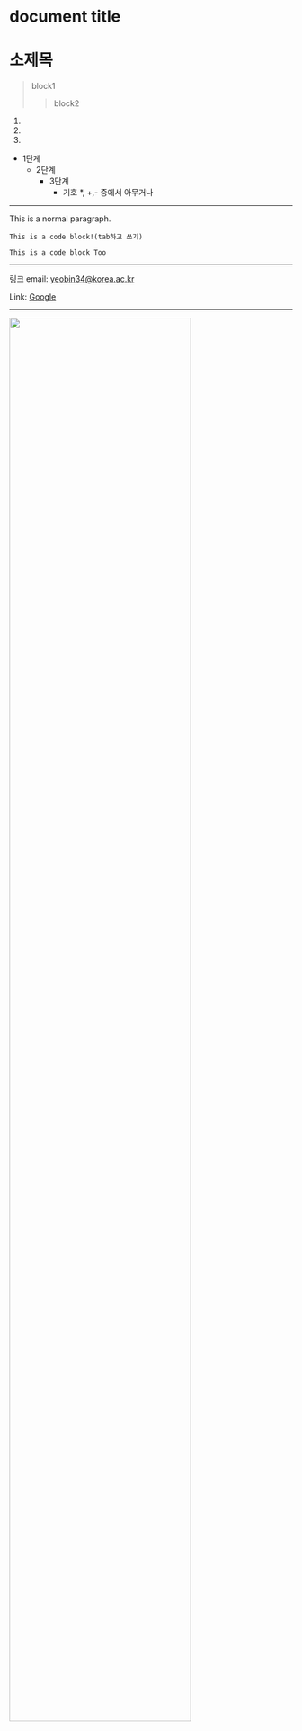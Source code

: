 document title
=============
# 소제목


>block1
> > block2

1.
2.
3.

* 1단계
  + 2단계
	  - 3단계
	     - 기호 *, +,- 중에서 아무거나

___

This is a normal paragraph.

	This is a code block!(tab하고 쓰기)

```
This is a code block Too
```

***
링크
email: <yeobin34@korea.ac.kr>

Link: [Google](https://google.com)

***
<img width="80%" src="https://user-images.githubusercontent.com/108724053/177494806-e84fd047-7248-4555-8356-0cbcca76955c.jpg](https://user-images.githubusercontent.com/108724053/177495532-cf0e06c3-f2c6-4738-8fb4-f2d079b219dd.jpg"/>
